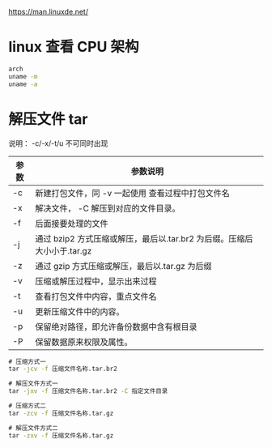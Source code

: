 https://man.linuxde.net/

# linux 查看 CPU 架构

```cmd
arch
uname -m
uname -a
```

# 解压文件 tar

说明： -c/-x/-t/u 不可同时出现

| 参数 | 参数说明                                                                |
| ---- | ----------------------------------------------------------------------- |
| -c   | 新建打包文件，同 -v 一起使用 查看过程中打包文件名                       |
| -x   | 解决文件， -C 解压到对应的文件目录。                                    |
| -f   | 后面接要处理的文件                                                      |
| -j   | 通过 bzip2 方式压缩或解压，最后以.tar.br2 为后缀。压缩后大小小于.tar.gz |
| -z   | 通过 gzip 方式压缩或解压，最后以.tar.gz 为后缀                          |
| -v   | 压缩或解压过程中，显示出来过程                                          |
| -t   | 查看打包文件中内容，重点文件名                                          |
| -u   | 更新压缩文件中的内容。                                                  |
| -p   | 保留绝对路径，即允许备份数据中含有根目录                                |
| -P   | 保留数据原来权限及属性。                                                |


```cmd
# 压缩方式一
tar -jcv -f 压缩文件名称.tar.br2

# 解压文件方式一
tar -jxv -f 压缩文件名称.tar.br2 -C 指定文件目录

# 压缩方式二
tar -zcv -f 压缩文件名称.tar.gz

# 解压文件方式二
tar -zxv -f 压缩文件名称.tar.gz
```